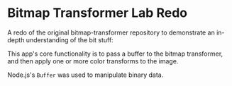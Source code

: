 # Bitmap Transformer Lab Redo

A redo of the original bitmap-transformer repository to demonstrate an in-depth understanding of the bit stuff:

This app's core functionality is to pass a buffer to the bitmap transformer, and then apply one or more color transforms to the image.

Node.js's `Buffer` was used to manipulate binary data.

